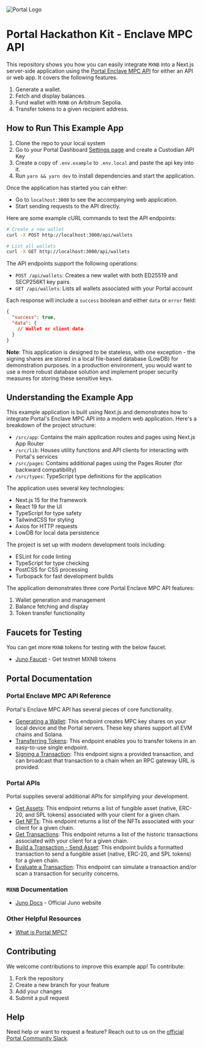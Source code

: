 ![Portal Logo](https://cdn.prod.website-files.com/66a9400bd5456b4248f11c92/66a940c97f391719bd5ba2b9_Portal%20logo%201.png)

# Portal Hackathon Kit - Enclave MPC API

This repository shows you how you can easily integrate `MXNB` into a Next.js server-side application using the [Portal Enclave MPC API](https://docs.portalhq.io/guides/enclave-mpc-api) for either an API or web app. It covers the following features.

1. Generate a wallet.
2. Fetch and display balances.
3. Fund wallet with `MXNB` on Arbitrum Sepolia.
4. Transfer tokens to a given recipient address.

## How to Run This Example App

1. Clone the repo to your local system
2. Go to your Portal Dashboard [Settings page](https://app.portalhq.io/settings#client-api-keys) and create a Custodian API Key
3. Create a copy of `.env.example` to `.env.local` and paste the api key into it.
4. Run `yarn && yarn dev` to install dependencies and start the application.

Once the application has started you can either:

- Go to `localhost:3000` to see the accompanying web application.
- Start sending requests to the API directly.

Here are some example cURL commands to test the API endpoints:

```bash
# Create a new wallet
curl -X POST http://localhost:3000/api/wallets

# List all wallets
curl -X GET http://localhost:3000/api/wallets
```

The API endpoints support the following operations:

- `POST /api/wallets`: Creates a new wallet with both ED25519 and SECP256K1 key pairs
- `GET /api/wallets`: Lists all wallets associated with your Portal account

Each response will include a `success` boolean and either `data` or `error` field:

```json
{
  "success": true,
  "data": {
    // Wallet or client data
  }
}
```

**Note**: This application is designed to be stateless, with one exception - the signing shares are stored in a local file-based database (LowDB) for demonstration purposes. In a production environment, you would want to use a more robust database solution and implement proper security measures for storing these sensitive keys.

## Understanding the Example App

This example application is built using Next.js and demonstrates how to integrate Portal's Enclave MPC API into a modern web application. Here's a breakdown of the project structure:

- `/src/app`: Contains the main application routes and pages using Next.js App Router
- `/src/lib`: Houses utility functions and API clients for interacting with Portal's services
- `/src/pages`: Contains additional pages using the Pages Router (for backward compatibility)
- `/src/types`: TypeScript type definitions for the application

The application uses several key technologies:

- Next.js 15 for the framework
- React 19 for the UI
- TypeScript for type safety
- TailwindCSS for styling
- Axios for HTTP requests
- LowDB for local data persistence

The project is set up with modern development tools including:

- ESLint for code linting
- TypeScript for type checking
- PostCSS for CSS processing
- Turbopack for fast development builds

The application demonstrates three core Portal Enclave MPC API features:

1. Wallet generation and management
2. Balance fetching and display
3. Token transfer functionality

## Faucets for Testing

You can get more `MXNB` tokens for testing with the below faucet.

- [Juno Faucet](https://buildwithjuno.com/en-US/faucet) - Get testnet MXNB tokens

## Portal Documentation

### Portal Enclave MPC API Reference

Portal's Enclave MPC API has several pieces of core functionality.

- [Generating a Wallet](https://docs.portalhq.io/guides/enclave-mpc-api/create-a-wallet): This endpoint creates MPC key shares on your local device and the Portal servers. These key shares support all EVM chains and Solana.
- [Transferring Tokens](https://docs.portalhq.io/guides/enclave-mpc-api/send-tokens): This endpoint enables you to transfer tokens in an easy-to-use single endpoint.
- [Signing a Transaction](https://docs.portalhq.io/guides/enclave-mpc-api/sign-ethereum-transactions): This endpoint signs a provided transaction, and can broadcast that transaction to a chain when an RPC gateway URL is provided.

### Portal APIs

Portal supplies several additional APIs for simplifying your development.

- [Get Assets](https://docs.portalhq.io/reference/client-api/v3-endpoints#get-assets-by-chain): This endpoint returns a list of fungible asset (native, ERC-20, and SPL tokens) associated with your client for a given chain.
- [Get NFTs](https://docs.portalhq.io/reference/client-api/v3-endpoints#get-nft-assets-by-chain): This endpoint returns a list of the NFTs associated with your client for a given chain.
- [Get Transactions](https://docs.portalhq.io/reference/client-api/v3-endpoints#get-transactions-by-chain): This endpoint returns a list of the historic transactions associated with your client for a given chain.
- [Build a Transaction - Send Asset](https://docs.portalhq.io/reference/client-api/v3-endpoints#build-a-send-asset-transaction): This endpoint builds a formatted transaction to send a fungible asset (native, ERC-20, and SPL tokens) for a given chain.
- [Evaluate a Transaction](https://docs.portalhq.io/reference/client-api/v3-endpoints#evaluate-a-transaction): This endpoint can simulate a transaction and/or scan a transaction for security concerns.

### `MXNB` Documentation

- [Juno Docs](https://buildwithjuno.com/en-US) - Official Juno website

### Other Helpful Resources

- [What is Portal MPC?](https://docs.portalhq.io/resources/portals-mpc-architecture)

## Contributing

We welcome contributions to improve this example app! To contribute:

1. Fork the repository
2. Create a new branch for your feature
3. Add your changes
4. Submit a pull request

## Help

Need help or want to request a feature? Reach out to us on the [official Portal Community Slack](https://portalcommunity.slack.com/archives/C07EZFF9N78).
